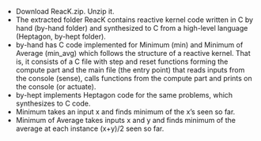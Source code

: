 - Download ReacK.zip. Unzip it.
- The extracted folder ReacK contains reactive kernel code written in C by hand (by-hand folder) and synthesized to C from a high-level language (Heptagon, by-hept folder).
- by-hand has C code implemented for Minimum (min) and Minimum of Average (min_avg) which follows the structure of a reactive kernel. That is, it consists of a C file with step and reset functions forming the compute part and the main file (the entry point) that reads inputs from the console (sense), calls functions from the compute part and prints on the console (or actuate).
- by-hept implements Heptagon code for the same problems, which synthesizes to C code.
- Minimum takes an input x and finds minimum of the x’s seen so far.
- Minimum of Average takes inputs x and y and finds minimum of the average at each instance (x+y)/2 seen so far.
